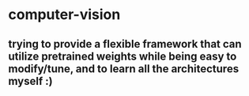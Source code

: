 # computer-vision 

## trying to provide a flexible framework that can utilize pretrained weights while being easy to modify/tune, and to learn all the architectures myself :)


